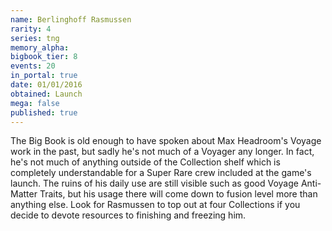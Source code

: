 ```yaml
---
name: Berlinghoff Rasmussen
rarity: 4
series: tng
memory_alpha:
bigbook_tier: 8
events: 20
in_portal: true
date: 01/01/2016
obtained: Launch
mega: false
published: true
---
```


The Big Book is old enough to have spoken about Max Headroom's Voyage work in the past, but sadly he's not much of a Voyager any longer. In fact, he's not much of anything outside of the Collection shelf which is completely understandable for a Super Rare crew included at the game's launch. The ruins of his daily use are still visible such as good Voyage Anti-Matter Traits, but his usage there will come down to fusion level more than anything else. Look for Rasmussen to top out at four Collections if you decide to devote resources to finishing and freezing him.

